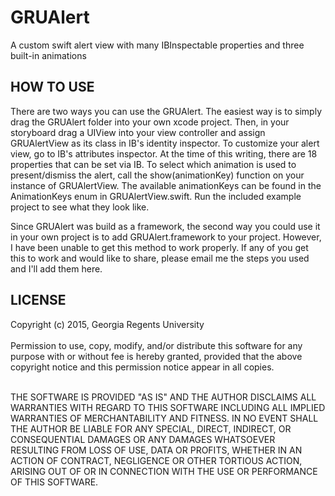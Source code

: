 # GRUAlert
A custom swift alert view with many IBInspectable properties and three built-in animations

<h2>HOW TO USE</h2>
<p>
There are two ways you can use the GRUAlert. The easiest way is to simply drag the GRUAlert folder into your own xcode project.
Then, in your storyboard drag a UIView into your view controller and assign GRUAlertView as its class in IB's identity inspector.  
To customize your alert view, go to IB's attributes inspector.  At the time of this writing, there are 18 properties that can be set
via IB.  To select which animation is used to present/dismiss the alert, call the show(animationKey) function on your 
instance of GRUAlertView.  The available animationKeys can be found in the AnimationKeys enum in GRUAlertView.swift.
Run the included example project to see what they look like.</p>
<p>
Since GRUAlert was build as a framework, the second way you could use it in your own project is to add GRUAlert.framework to
your project.  However, I have been unable to get this method to work properly.  If any of you get this to work and would like to share, please email
me the steps you used and I'll add them here.</p>

<h2>LICENSE</h2>
<p>
Copyright (c) 2015, Georgia Regents University<br/>
<br/>
Permission to use, copy, modify, and/or distribute this software for any
purpose with or without fee is hereby granted, provided that the above
copyright notice and this permission notice appear in all copies.<br/><br/>

THE SOFTWARE IS PROVIDED "AS IS" AND THE AUTHOR DISCLAIMS ALL WARRANTIES
WITH REGARD TO THIS SOFTWARE INCLUDING ALL IMPLIED WARRANTIES OF
MERCHANTABILITY AND FITNESS. IN NO EVENT SHALL THE AUTHOR BE LIABLE FOR
ANY SPECIAL, DIRECT, INDIRECT, OR CONSEQUENTIAL DAMAGES OR ANY DAMAGES
WHATSOEVER RESULTING FROM LOSS OF USE, DATA OR PROFITS, WHETHER IN AN
ACTION OF CONTRACT, NEGLIGENCE OR OTHER TORTIOUS ACTION, ARISING OUT OF
OR IN CONNECTION WITH THE USE OR PERFORMANCE OF THIS SOFTWARE.
</p>


